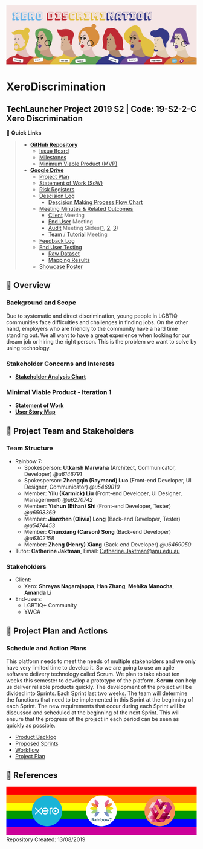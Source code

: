 ![readme-banner](Assets/readme-banner/readme-banner-new.png)
# XeroDiscrimination
TechLauncher Project 2019 S2 | Code: 19-S2-2-C Xero Discrimination
---
:link: **Quick Links**
> * [**GitHub Repository**](https://github.com/Utkarsh-Marwaha/XeroDiscrimination)
> 	* [Issue Board](https://github.com/Utkarsh-Marwaha/XeroDiscrimination#workspaces/rainbow7-5d521985c4594626b3600b43/board?repos=202042365)
> 	* [Milestones]()
>	* [Minimum Viable Product (MVP)]()
> * [**Google Drive**](https://drive.google.com/drive/folders/16or-qAWaP47zYRBujUtLxquibFVMffwd)
>  	* [Project Plan](https://drive.google.com/open?id=1SB9oyRcp21_rfohmSQQdtWHxJnV5V1Ay)
>	* [Statement of Work (SoW)](https://drive.google.com/drive/folders/1qOL4Du4DMxNp0jUrjw0eTDZJfbZcw_oE)
>	* [Risk Registers](https://drive.google.com/drive/u/0/folders/1PMRCn4jS3Ur-zPC1xj_NW_ijhUyR6ev7)
>	* [Descision Log](https://drive.google.com/drive/u/0/folders/18XHohg63HihipddTGb2wYRgnH8vlGodf)
>		* [Descision Making Process Flow Chart](https://drive.google.com/drive/u/0/folders/18XHohg63HihipddTGb2wYRgnH8vlGodf)
>	* [Meeting Minutes & Related Outcomes](https://drive.google.com/drive/folders/169VP35T8-W4mUahAn6C6lPCQlQS187oB?usp=sharing)
>		* [Client](https://drive.google.com/open?id=1vc3TeHVgU1Vq6-Y29HxFt1Xkx-3eZDTW) Meeting
>		* [End User](https://drive.google.com/open?id=1rCV_ug61Qbb6UDWZ5-2Bvz3qek2n9rSn) Meeting
>		* [Audit](https://drive.google.com/open?id=1kezyvWSLgQJ2wjDgFBhbEjjY67mQWr2M) Meeting	Slides([1](https://drive.google.com/open?id=1tvMuiOZRrwKEXzSXKV5k_O5woK1OUlEq), [2](https://drive.google.com/open?id=14u1La-WundIx87Lg5z1T-w06dZDQP-2A), [3](https://drive.google.com/open?id=1qn2L24XhjbMwlSlg0rkPBNoOpHuxtk2S))
>		* [Team](https://drive.google.com/open?id=1arzk6l9_O8YybPrH0kaxIwK0ths6L3fP) / [Tutorial](https://drive.google.com/open?id=1C4UaNbOGimv8jshIyIePxW8_cET9NcnZ) Meeting
>	* [Feedback Log](https://drive.google.com/open?id=17opM28HwXkN9lNWn-Xqov2nKgrbP8UU318U0HRg5uKo)
>	* [End User Testing](https://drive.google.com/open?id=18gqvqGhVzZDWSa4ZrAtFL8qN_p34Or0f)
>		* [Raw Dataset](https://drive.google.com/open?id=1oOTcOjIXANYLUUetfQKv-XSHVPR-XBBw)
>		* [Mapping Results]()
>	* [Showcase Poster](https://drive.google.com/open?id=1ltiUQCcyGbkt4VDQtEBzp-M4R6VGYLvE)


## :round_pushpin: Overview

### Background and Scope
Due to systematic and direct discrimination, young people in LGBTIQ communities face difficulties and challenges in finding jobs. On the other hand, employers who are friendly to the community have a hard time standing out. We all want to have a great experience when looking for our dream job or hiring the right person. This is the problem we want to solve by using technology.

### Stakeholder Concerns and Interests
* **[Stakeholder Analysis Chart](https://docs.google.com/document/d/1epvI6XaQV2DkQ-P9564PAwCpmkWzaDA2)**

### Minimal Viable Product - Iteration 1
* **[Statement of Work](https://drive.google.com/drive/folders/1qOL4Du4DMxNp0jUrjw0eTDZJfbZcw_oE)**
* **[User Story Map](https://drive.google.com/open?id=1PS4gMNf0QJ2Y59hs9PiB_H7XSiubzW37)**


## :round_pushpin: Project Team and Stakeholders
### Team Structure
* Rainbow 7:
	* Spokesperson: **Utkarsh Marwaha** (Architect, Communicator, Developer) _@u6146791_
	* Spokesperson: **Zhengqin (Raymond) Luo** (Front-end Developer, UI Designer, Communicator) _@u5469010_
	* Member: **Yilu (Karmick) Liu** (Front-end Developer, UI Designer, Managerment) _@u6270742_
	* Member: **Yishun (Ethan) Shi** (Front-end Developer, Tester) _@u6598369_
	* Member: **Jianzhen (Olivia) Long** (Back-end Developer, Tester) _@u5474453_
	* Member: **Chunxiang (Carson) Song** (Back-end Developer) _@u6302158_
	* Member: **Zheng (Henry) Xiang** (Back-end Developer) _@u6469050_
* Tutor: **Catherine Jaktman**, Email: Catherine.Jaktman@anu.edu.au
### Stakeholders
* Client:
	* Xero: **Shreyas Nagarajappa**, **Han Zhang**, **Mehika Manocha**, **Amanda Li**
* End-users:
	* LGBTIQ+ Community
	* YWCA


## :round_pushpin: Project Plan and Actions
### Schedule and Action Plans
This platform needs to meet the needs of multiple stakeholders and we only have very limited time to develop it. So we are going to use an agile software delivery technology called Scrum. We plan to take about ten weeks this semester to develop a prototype of the platform.
**Scrum** can help us deliver reliable products quickly. The development of the project will be divided into Sprints. Each Sprint last two weeks. The team will determine the functions that need to be implemented in this Sprint at the beginning of each Sprint. The new requirements that occur during each Sprint will be discussed and scheduled at the beginning of the next Sprint. This will ensure that the progress of the project in each period can be seen as quickly as possible.
* [Product Backlog]()
* [Proposed Sprints]()
* [Workflow](https://docs.google.com/document/d/1vpVsB1WfnFJghHDhj2oB_8T0LCyMkpXN)
* [Project Plan](https://drive.google.com/drive/folders/1Iu3-M5JF8mSyvAnLL6TflXMhrUxbSZ6P)

## :round_pushpin: References


![readme-banner](Assets/readme-banner/readme-banner.png)
Repository Created: 13/08/2019
